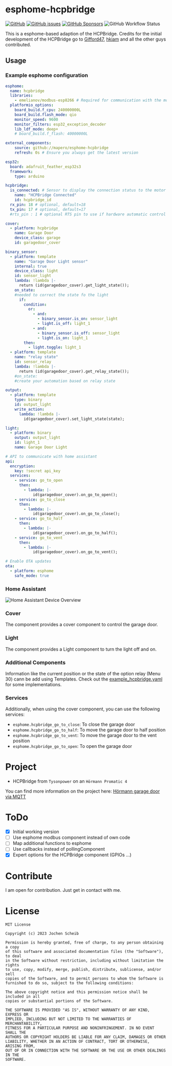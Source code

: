 # esphome-hcpbridge

[![GitHub](https://img.shields.io/github/license/mapero/esphome-hcpbridge)](https://github.com/mapero/esphome-hcpbridge/blob/main/LICENSE)
[![GitHub issues](https://img.shields.io/github/issues/mapero/esphome-hcpbridge)](https://github.com/mapero/esphome-hcpbridge)
[![GitHub Sponsors](https://img.shields.io/github/sponsors/mapero)](https://github.com/sponsors/mapero)
![GitHub Workflow Status](https://img.shields.io/github/actions/workflow/status/mapero/esphome-hcpbridge/build.yaml)


This is a esphome-based adaption of the HCPBridge. Credits for the initial development of the HCPBridge go to [Gifford47](https://github.com/Gifford47/HCPBridgeMqtt), [hkiam](https://github.com/hkiam/HCPBridge) and all the other guys contributed.

## Usage

### Example esphome configuration

```YAML
esphome:
  name: hcpbridge
  libraries:
    - emelianov/modbus-esp8266 # Required for communication with the modbus
  platformio_options:
    board_build.f_cpu: 240000000L
    board_build.flash_mode: qio
    monitor_speed: 9600
    monitor_filters: esp32_exception_decoder
    lib_ldf_mode: deep+
    # board_build.f_flash: 40000000L

external_components:
    source: github://mapero/esphome-hcpbridge
    refresh: 0s # Ensure you always get the latest version

esp32:
  board: adafruit_feather_esp32s3
  framework:
    type: arduino

hcpbridge:
  is_connected: # Sensor to display the connection status to the motor
    name: "HCPBridge Connected"
    id: hcpbridge_id
  rx_pin: 18 # optional, default=18
  tx_pin: 17 # optional, default=17
  #rts_pin : 1 # optional RTS pin to use if hardware automatic control flow is not available.

cover:
  - platform: hcpbridge
    name: Garage Door
    device_class: garage
    id: garagedoor_cover

binary_sensor:
  - platform: template
    name: "Garage Door Light sensor"
    internal: true 
    device_class: light
    id: sensor_light
    lambda: !lambda |-
      return (id(garagedoor_cover).get_light_state());
    on_state:
    #needed to correct the state fo the light  
      if:
        condition:
          or:
            - and:
              - binary_sensor.is_on: sensor_light
              - light.is_off: light_1
            - and:
              - binary_sensor.is_off: sensor_light
              - light.is_on: light_1
        then:
          - light.toggle: light_1
  - platform: template
    name: "relay state"
    id: sensor_relay
    lambda: !lambda |-
      return (id(garagedoor_cover).get_relay_state());
    #on_state:
    #create your automation based on relay state  

output:
  - platform: template
    type: binary
    id: output_light
    write_action:
      lambda: !lambda |-
        id(garagedoor_cover).set_light_state(state);

light:
  - platform: binary
    output: output_light
    id: light_1
    name: Garage Door Light

# API to communicate with home assistant
api:
  encryption:
    key: !secret api_key
  services:
    - service: go_to_open
      then:
        - lambda: |-
            id(garagedoor_cover).on_go_to_open();
    - service: go_to_close
      then:
        - lambda: |-
            id(garagedoor_cover).on_go_to_close();
    - service: go_to_half
      then:
        - lambda: |-
            id(garagedoor_cover).on_go_to_half();
    - service: go_to_vent
      then:
        - lambda: |-
            id(garagedoor_cover).on_go_to_vent();

# Enable OTA updates
ota:
  - platform: esphome
    safe_mode: true
```

### Home Assistant

![Home Assistant Device Overview](docs/device_overview.png)

### Cover

The component provides a cover component to control the garage door.

### Light

The component provides a Light component to turn the light off and on.

### Additional Components

Information like the current position or the state of the option relay (Menu 30) cann be add using Templates.
Check out the [example_hcpbridge.yaml](./example_hcpbridge.yaml) for some implementations.


### Services

Additionally, when using the cover component, you can use the following services:

- `esphome.hcpbridge_go_to_close`: To close the garage door
- `esphome.hcpbridge_go_to_half`: To move the garage door to half position
- `esphome.hcpbridge_go_to_vent`: To move the garage door to the vent position
- `esphome.hcpbridge_go_to_open`: To open the garage door

# Project

- HCPBridge from `Tysonpower` on an `Hörmann Promatic 4`

You can find more information on the project here: [Hörmann garage door via MQTT](https://community.home-assistant.io/t/hormann-garage-door-via-mqtt/279938/340)

# ToDo

- [x] Initial working version
- [ ] Use esphome modbus component instead of own code
- [ ] Map additional functions to esphome
- [ ] Use callbacks instead of pollingComponent
- [x] Expert options for the HCPBridge component (GPIOs ...)

# Contribute

I am open for contribution. Just get in contact with me.

# License

```
MIT License

Copyright (c) 2023 Jochen Scheib

Permission is hereby granted, free of charge, to any person obtaining a copy
of this software and associated documentation files (the "Software"), to deal
in the Software without restriction, including without limitation the rights
to use, copy, modify, merge, publish, distribute, sublicense, and/or sell
copies of the Software, and to permit persons to whom the Software is
furnished to do so, subject to the following conditions:

The above copyright notice and this permission notice shall be included in all
copies or substantial portions of the Software.

THE SOFTWARE IS PROVIDED "AS IS", WITHOUT WARRANTY OF ANY KIND, EXPRESS OR
IMPLIED, INCLUDING BUT NOT LIMITED TO THE WARRANTIES OF MERCHANTABILITY,
FITNESS FOR A PARTICULAR PURPOSE AND NONINFRINGEMENT. IN NO EVENT SHALL THE
AUTHORS OR COPYRIGHT HOLDERS BE LIABLE FOR ANY CLAIM, DAMAGES OR OTHER
LIABILITY, WHETHER IN AN ACTION OF CONTRACT, TORT OR OTHERWISE, ARISING FROM,
OUT OF OR IN CONNECTION WITH THE SOFTWARE OR THE USE OR OTHER DEALINGS IN THE
SOFTWARE.
```